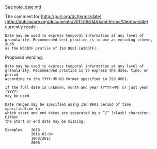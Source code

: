 See [note_date.md](../blob/master/proposals/2018_iso-related/note_date.md)

The comment for [http://purl.org/dc/terms/date](http://dublincore.org/documents/2012/06/14/dcmi-terms/#terms-date) currently reads:

    Date may be used to express temporal information at any level of
    granularity. Recommended best practice is to use an encoding scheme, such
    as the W3CDTF profile of ISO 8601 [W3CDTF].

Proposed wording:

    Date may be used to express temporal information at any level of
    granularity. Recommended practice is to express the date, time, or period
    according to the YYYY-MM-DD format specified in ISO 8601. 

    If the full date is unknown, month and year (YYYY-MM) or just year (YYYY)
    may be used.

    Date ranges may be specified using ISO 8601 period of time specification in
    which start and end dates are separated by a “/” (slash) character. Either
    the start or end date may be missing. 
    
    Examples    2018
                2016-03-04
                1968/2015
                2006

